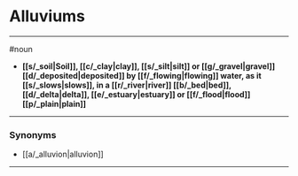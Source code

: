 # Alluviums
---
#noun
- **[[s/_soil|Soil]], [[c/_clay|clay]], [[s/_silt|silt]] or [[g/_gravel|gravel]] [[d/_deposited|deposited]] by [[f/_flowing|flowing]] water, as it [[s/_slows|slows]], in a [[r/_river|river]] [[b/_bed|bed]], [[d/_delta|delta]], [[e/_estuary|estuary]] or [[f/_flood|flood]] [[p/_plain|plain]]**
---
### Synonyms
- [[a/_alluvion|alluvion]]
---
